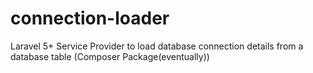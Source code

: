 # connection-loader
Laravel 5+ Service Provider to load database connection details from a database table (Composer Package(eventually))
